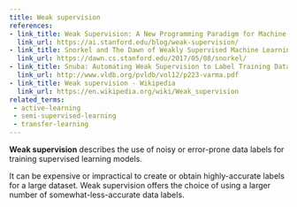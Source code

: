 ```yaml
---
title: Weak supervision
references:
- link_title: Weak Supervision: A New Programming Paradigm for Machine Learning - The Stanford AI Lab Blog
  link_url: https://ai.stanford.edu/blog/weak-supervision/
- link_title: Snorkel and The Dawn of Weakly Supervised Machine Learning - Stanford DAWN
  link_url: https://dawn.cs.stanford.edu/2017/05/08/snorkel/
- link_title: Snuba: Automating Weak Supervision to Label Training Data - Stanford University
  link_url: http://www.vldb.org/pvldb/vol12/p223-varma.pdf
- link_title: Weak supervision - Wikipedia
  link_url: https://en.wikipedia.org/wiki/Weak_supervision
related_terms:
 - active-learning
 - semi-supervised-learning
 - transfer-learning
---
```

**Weak supervision** describes the use of noisy or error-prone data labels for training supervised learning models.

It can be expensive or impractical to create or obtain highly-accurate labels for a large dataset. Weak supervision offers the choice of using a larger number of somewhat-less-accurate data labels.
